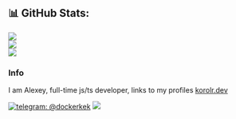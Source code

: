 ## 📊 GitHub Stats:

![](https://github-readme-stats.vercel.app/api?username=korolr&theme=default_repocard&hide_border=false&include_all_commits=true&count_private=true)<br/>
![](https://github-readme-streak-stats.herokuapp.com/?user=korolr&theme=default_repocard&hide_border=false)<br/>
![](https://github-readme-stats.vercel.app/api/top-langs/?username=korolr&theme=default_repocard&hide_border=false&include_all_commits=true&count_private=true&layout=compact)

### Info

I am Alexey, full-time js/ts developer, links to my profiles [korolr.dev](https://korolr.dev/)

[![telegram: @dockerkek](https://img.shields.io/badge/Telegram---?logo=telegram&style=for-the-badge&color=blue)](//t.me/dockerkek)
[![](https://visitcount.itsvg.in/api?id=korolr&icon=0&color=0)](https://visitcount.itsvg.in)
